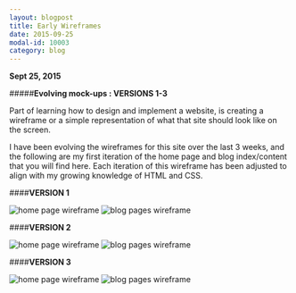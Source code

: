 ```yaml
---
layout: blogpost
title: Early Wireframes
date: 2015-09-25
modal-id: 10003
category: blog
---
```


**Sept 25, 2015**


#####**Evolving mock-ups : VERSIONS 1-3**

Part of learning how to design and implement a website, is creating a wireframe or a simple representation of what that site should look like on the screen.

I have been evolving the wireframes for this site over the last 3 weeks, and the following are my first
iteration of the home page and blog index/content that you will find here. Each iteration of this wireframe
has been adjusted to align with my growing knowledge of HTML and CSS.

####**VERSION 1**

<img src="{{site.baseurl}}/blog/images/wireframe-index-v1.png" alt="home page wireframe">

<img src="{{site.baseurl}}/blog/images/wireframe-blogs-v1.png" alt="blog pages wireframe">

####**VERSION 2**

<img src="{{site.baseurl}}/blog/images/wireframe-index-v2.png" alt="home page wireframe">

<img src="{{site.baseurl}}/blog/images/wireframe-blogs-v2.png" alt="blog pages wireframe">

####**VERSION 3**

<img src="{{site.baseurl}}/blog/images/wireframe-index-v3.png" alt="home page wireframe">

<img src="{{site.baseurl}}/blog/images/wireframe-blogs-v3.png" alt="blog pages wireframe">